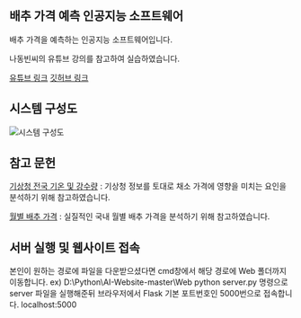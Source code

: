 ## 배추 가격 예측 인공지능 소프트웨어
배추 가격을 예측하는 인공지능 소프트웨어입니다.

나동빈씨의 유튜브 강의를 참고하여 실습하였습니다.

[유튜브 링크](https://www.youtube.com/watch?v=wZvhBVqitn8&list=PLRx0vPvlEmdAbnmLH9yh03cw9UQU_o7PO&index=13)
[깃허브 링크](https://github.com/ndb796/vegita)


## 시스템 구성도
![시스템 구성도](https://user-images.githubusercontent.com/51303547/60179733-49d94d80-9859-11e9-90e8-a7b0fcb22e36.png)

## 참고 문헌
[기상청 전국 기온 및 강수량](https://data.kma.go.kr/climate/StatisticsDivision/selectStatisticsDivision.do?pgmNo=158) : 기상청 정보를 토대로 채소 가격에 영향을 미치는 요인을 분석하기 위해 참고하였습니다.

[월별 배추 가격](https://www.kamis.or.kr/customer/price/retail/period.do?action=monthly&yyyy=2018&period=10&countycode=&itemcategorycode=200&itemcode=211&kindcode=&productrankcode=&convert_kg_yn=N) : 실질적인 국내 월별 배추 가격을 분석하기 위해 참고하였습니다.

## 서버 실행 및 웹사이트 접속
본인이 원하는 경로에 파일을 다운받으셨다면 cmd창에서 해당 경로에 Web 폴더까지 이동합니다.
ex) D:\Python\AI-Website-master\Web 
python server.py 명령으로 server 파일을 실행해준뒤
브라우저에서 Flask 기본 포트번호인 5000번으로 접속합니다.
localhost:5000
